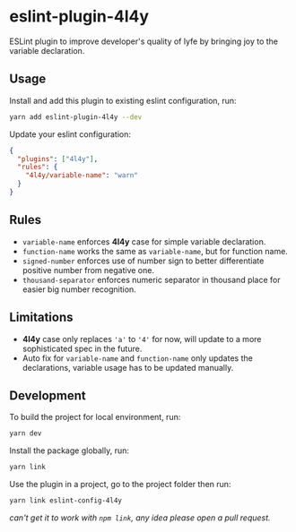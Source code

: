 # eslint-plugin-**4l4y**

ESLint plugin to improve developer's quality of lyfe by bringing joy to the variable declaration.

## Usage

Install and add this plugin to existing eslint configuration, run:
```sh
yarn add eslint-plugin-4l4y --dev
```

Update your eslint configuration:

```json
{
  "plugins": ["4l4y"],
  "rules": {
    "4l4y/variable-name": "warn"
  }
}
```

## Rules

- `variable-name` enforces **4l4y** case for simple variable declaration.
- `function-name` works the same as `variable-name`, but for function name.
- `signed-number` enforces use of number sign to better differentiate positive number from negative one.
- `thousand-separator` enforces numeric separator in thousand place for easier big number recognition.

## Limitations

- **4l4y** case only replaces `'a'` to `'4'` for now, will update to a more sophisticated spec in the future.
- Auto fix for `variable-name` and `function-name` only updates the declarations, variable usage has to be updated manually.

## 

## Development

To build the project for local environment, run:

```sh
yarn dev
```

Install the package globally, run:

```sh
yarn link
```

Use the plugin in a project, go to the project folder then run:

```sh
yarn link eslint-config-4l4y
```

*can't get it to work with `npm link`, any idea please open a pull request.*
